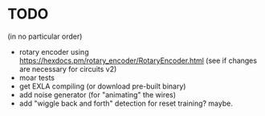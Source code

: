 # TODO

(in no particular order)

- rotary encoder using <https://hexdocs.pm/rotary_encoder/RotaryEncoder.html>
  (see if changes are necessary for circuits v2)
- moar tests
- get EXLA compiling (or download pre-built binary)
- add noise generator (for "animating" the wires)
- add "wiggle back and forth" detection for reset training? maybe.
